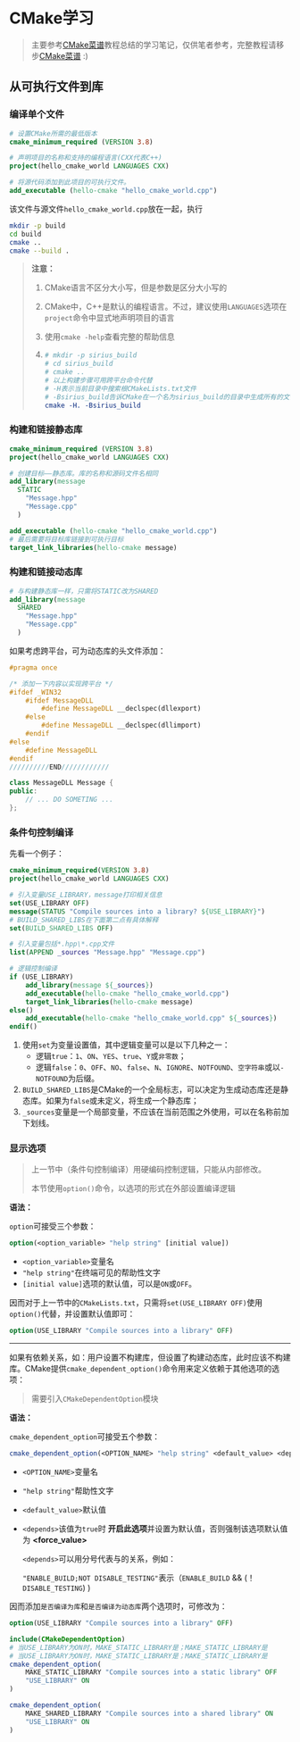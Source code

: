 # CMake学习

> 主要参考[CMake菜谱](https://www.bookstack.cn/read/CMake-Cookbook/README.md)教程总结的学习笔记，仅供笔者参考，完整教程请移步[CMake菜谱](https://www.bookstack.cn/read/CMake-Cookbook/README.md) :)

## 从可执行文件到库

### 编译单个文件

```cmake
# 设置CMake所需的最低版本
cmake_minimum_required (VERSION 3.8)

# 声明项目的名称和支持的编程语言(CXX代表C++)
project(hello_cmake_world LANGUAGES CXX)

# 将源代码添加到此项目的可执行文件。
add_executable (hello-cmake "hello_cmake_world.cpp")
```

该文件与源文件`hello_cmake_world.cpp`放在一起，执行

```bash
mkdir -p build
cd build
cmake ..
cmake --build .
```

> **注意：**
>
> 1. CMake语言不区分大小写，但是参数是区分大小写的
>
> 2. CMake中，C++是默认的编程语言。不过，建议使用`LANGUAGES`选项在`project`命令中显式地声明项目的语言
>
> 3. 使用`cmake -help`查看完整的帮助信息
>
> 4. ```cmake
>    # mkdir -p sirius_build
>    # cd sirius_build
>    # cmake ..
>    # 以上构建步骤可用跨平台命令代替
>    # -H表示当前目录中搜索根CMakeLists.txt文件
>    # -Bsirius_build告诉CMake在一个名为sirius_build的目录中生成所有的文件
>    cmake -H. -Bsirius_build
>    ```

### 构建和链接静态库

```cmake
cmake_minimum_required (VERSION 3.8)
project(hello_cmake_world LANGUAGES CXX)

# 创建目标——静态库。库的名称和源码文件名相同
add_library(message
  STATIC
    "Message.hpp"
    "Message.cpp"
  )

add_executable (hello-cmake "hello_cmake_world.cpp")
# 最后需要将目标库链接到可执行目标
target_link_libraries(hello-cmake message)
```

### 构建和链接动态库

```cmake
# 与构建静态库一样，只需将STATIC改为SHARED
add_library(message
  SHARED
    "Message.hpp"
    "Message.cpp"
  )
```

如果考虑跨平台，可为动态库的头文件添加：

```c++
#pragma once

/* 添加一下内容以实现跨平台 */
#ifdef _WIN32
    #ifdef MessageDLL
        #define MessageDLL __declspec(dllexport)
    #else
        #define MessageDLL __declspec(dllimport)
    #endif
#else
    #define MessageDLL
#endif
//////////END////////////

class MessageDLL Message {
public:
    // ... DO SOMETING ...
};
```

### 条件句控制编译

先看一个例子：

```cmake
cmake_minimum_required(VERSION 3.8)
project(hello_cmake_world LANGUAGES CXX)

# 引入变量USE_LIBRARY，message打印相关信息
set(USE_LIBRARY OFF)
message(STATUS "Compile sources into a library? ${USE_LIBRARY}")
# BUILD_SHARED_LIBS在下面第二点有具体解释
set(BUILD_SHARED_LIBS OFF)

# 引入变量包括*.hpp\*.cpp文件
list(APPEND _sources "Message.hpp" "Message.cpp")

# 逻辑控制编译
if (USE_LIBRARY)
	add_library(message ${_sources})
	add_executable(hello-cmake "hello_cmake_world.cpp")
	target_link_libraries(hello-cmake message)
else()
	add_executable(hello-cmake "hello_cmake_world.cpp" ${_sources})
endif()
```

1. 使用`set`为变量设置值，其中逻辑变量可以是以下几种之一：
   + 逻辑`true`：`1`、`ON`、`YES`、`true`、`Y`或`非零数`；
   + 逻辑`false`：`0`、`OFF`、`NO`、`false`、`N`、`IGNORE`、`NOTFOUND`、`空字符串`或以`-NOTFOUND`为后缀。
2. `BUILD_SHARED_LIBS`是CMake的一个全局标志，可以决定为生成动态库还是静态库。如果为`false`或未定义，将生成一个静态库；
3. `_sources`变量是一个局部变量，不应该在当前范围之外使用，可以在名称前加下划线。

### 显示选项

> 上一节中（条件句控制编译）用硬编码控制逻辑，只能从内部修改。
>
> 本节使用`option()`命令，以选项的形式在外部设置编译逻辑

**语法：**

`option`可接受三个参数：

```cmake
option(<option_variable> "help string" [initial value])
```

- `<option_variable>`变量名
- `"help string"`在终端可见的帮助性文字
- `[initial value]`选项的默认值，可以是`ON`或`OFF`。

因而对于上一节中的`CMakeLists.txt`，只需将`set(USE_LIBRARY OFF)`使用`option()`代替，并设置默认值即可：

```cmake
option(USE_LIBRARY "Compile sources into a library" OFF)
```

---

如果有依赖关系，如：用户设置不构建库，但设置了构建动态库，此时应该不构建库。CMake提供`cmake_dependent_option()`命令用来定义依赖于其他选项的选项：

> 需要引入`CMakeDependentOption`模块

**语法：**

`cmake_dependent_option`可接受五个参数：

```cmake
cmake_dependent_option(<OPTION_NAME> "help string" <default_value> <depends> <force_value>)
```

- `<OPTION_NAME>`变量名

- `"help string"`帮助性文字

- `<default_value>`默认值

- `<depends>`该值为`true`时 **开启此选项**并设置为默认值，否则强制该选项默认值为 **<force_value>**

  `<depends>`可以用分号代表与的关系，例如：

  `"ENABLE_BUILD;NOT DISABLE_TESTING"`表示（`ENABLE_BUILD` && (！`DISABLE_TESTING`) )

因而添加`是否编译为库`和`是否编译为动态库`两个选项时，可修改为：

```cmake
option(USE_LIBRARY "Compile sources into a library" OFF)

include(CMakeDependentOption)
# 当USE_LIBRARY为ON时，MAKE_STATIC_LIBRARY是；MAKE_STATIC_LIBRARY是
# 当USE_LIBRARY为ON时，MAKE_STATIC_LIBRARY是；MAKE_STATIC_LIBRARY是
cmake_dependent_option(
	MAKE_STATIC_LIBRARY "Compile sources into a static library" OFF
	"USE_LIBRARY" ON
)

cmake_dependent_option(
	MAKE_SHARED_LIBRARY "Compile sources into a shared library" ON
	"USE_LIBRARY" ON
)
```

